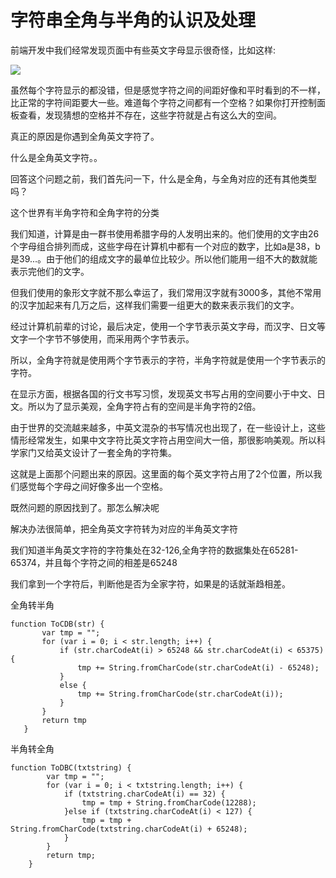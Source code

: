 # 字符串全角与半角的认识及处理

前端开发中我们经常发现页面中有些英文字母显示很奇怪，比如这样:

![](https://ws2.sinaimg.cn/large/006tKfTcgy1g1ochur5quj305s0ciglf.jpg)

虽然每个字符显示的都没错，但是感觉字符之间的间距好像和平时看到的不一样，比正常的字符间距要大一些。难道每个字符之间都有一个空格？如果你打开控制面板查看，发现猜想的空格并不存在，这些字符就是占有这么大的空间。

真正的原因是你遇到全角英文字符了。

什么是全角英文字符。。

回答这个问题之前，我们首先问一下，什么是全角，与全角对应的还有其他类型吗？

这个世界有半角字符和全角字符的分类

我们知道，计算是由一群书使用希腊字母的人发明出来的。他们使用的文字由26个字母组合排列而成，这些字母在计算机中都有一个对应的数字，比如a是38，b是39...。由于他们的组成文字的最单位比较少。所以他们能用一组不大的数就能表示完他们的文字。

但我们使用的象形文字就不那么幸运了，我们常用汉字就有3000多，其他不常用的汉字加起来有几万之后，这样我们需要一组更大的数来表示我们的文字。

经过计算机前辈的讨论，最后决定，使用一个字节表示英文字母，而汉字、日文等文字一个字节不够使用，而采用两个字节表示。

所以，全角字符就是使用两个字节表示的字符，半角字符就是使用一个字节表示的字符。

在显示方面，根据各国的行文书写习惯，发现英文书写占用的空间要小于中文、日文。所以为了显示美观，全角字符占有的空间是半角字符的2倍。

由于世界的交流越来越多，中英文混杂的书写情况也出现了，在一些设计上，这些情形经常发生，如果中文字符比英文字符占用空间大一倍，那很影响美观。所以科学家门又给英文设计了一套全角的字符集。

这就是上面那个问题出来的原因。这里面的每个英文字符占用了2个位置，所以我们感觉每个字母之间好像多出一个空格。

既然问题的原因找到了。那怎么解决呢

解决办法很简单，把全角英文字符转为对应的半角英文字符

我们知道半角英文字符的字符集处在32-126,全角字符的数据集处在65281-65374，并且每个字符之间的相差是65248

我们拿到一个字符后，判断他是否为全家字符，如果是的话就渐趋相差。

全角转半角
``` 
function ToCDB(str) {
       var tmp = "";
       for (var i = 0; i < str.length; i++) {
           if (str.charCodeAt(i) > 65248 && str.charCodeAt(i) < 65375) {
               tmp += String.fromCharCode(str.charCodeAt(i) - 65248);
           }
           else {
               tmp += String.fromCharCode(str.charCodeAt(i));
           }
       }
       return tmp
   }

```

半角转全角
```
function ToDBC(txtstring) {
        var tmp = "";
        for (var i = 0; i < txtstring.length; i++) {
            if (txtstring.charCodeAt(i) == 32) {
                tmp = tmp + String.fromCharCode(12288);
            }else if (txtstring.charCodeAt(i) < 127) {
                tmp = tmp + String.fromCharCode(txtstring.charCodeAt(i) + 65248);
            }
        }
        return tmp;
    }
```